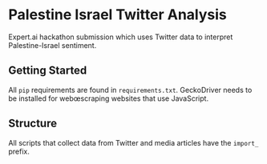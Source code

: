# Palestine Israel Twitter Analysis

Expert.ai hackathon submission which uses Twitter data to interpret Palestine-Israel sentiment.

## Getting Started

All `pip` requirements are found in `requirements.txt`. GeckoDriver needs to be installed for webœscraping websites that
use JavaScript.

## Structure

All scripts that collect data from Twitter and media articles have the `import_` prefix.